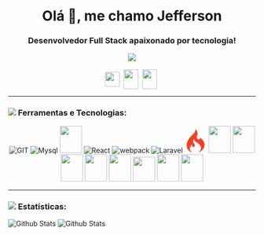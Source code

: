 <div align="center">
<h1>Olá 👋, me chamo Jefferson</h1>
<h3>Desenvolvedor  Full Stack apaixonado por tecnologia! </h3>
<img src="https://media4.giphy.com/media/RbDKaczqWovIugyJmW/giphy.gif" />
</div>
<p align="center">
<a href="https://www.linkedin.com/in/jeffe-oliveira/" target="blank"><img align="center" src="https://cdn.jsdelivr.net/npm/simple-icons@3.0.1/icons/linkedin.svg" height="30" width="30" /></a>&nbsp;
<a href="http://discord.com/users/Jeffebido#8637" target="blank"><img align="center" src="https://cdn.jsdelivr.net/npm/simple-icons@3.0.1/icons/discord.svg" height="40" width="30" /></a>&nbsp;
<a href="http://discord.com/users/apoorv#4040" target="blank"><img align="center" src="https://cdn.jsdelivr.net/npm/simple-icons@3.0.1/icons/gmail.svg" height="40" width="30" /></a>&nbsp;
</p>

---

###  <img src='https://media3.giphy.com/media/j5zY9FKGwp1YVZ2YFV/giphy.gif' width='25' /> Ferramentas e Tecnologias: 

<p align="center">
<img src="https://www.vectorlogo.zone/logos/git-scm/git-scm-icon.svg" alt="GIT" width="55" height="55"/>
<img src="https://www.vectorlogo.zone/logos/mysql/mysql-icon.svg" alt="Mysql" width="45" height="55"/>
<img src="https://www.vectorlogo.zone/logos/postgresql/postgresql-icon.svg" alt="" width="45" height="55"/>
<img src="https://www.vectorlogo.zone/logos/reactjs/reactjs-icon.svg" alt="React" width="45" height="55"/>
<img src="https://www.vectorlogo.zone/logos/js_webpack/js_webpack-icon.svg" alt="webpack" width="45" height="55"/>
<img src="https://www.vectorlogo.zone/logos/laravel/laravel-icon.svg" alt="Laravel" width="45" height="55"/>
<img src="https://raw.githubusercontent.com/devicons/devicon/1119b9f84c0290e0f0b38982099a2bd027a48bf1/icons/codeigniter/codeigniter-plain.svg" alt="Codeigniter" width="45" height="50"/>
<img src="https://www.vectorlogo.zone/logos/gnu_bash/gnu_bash-icon.svg" alt="" width="45" height="55"/>
<img src="https://raw.githubusercontent.com/manuelbieh/logo-file-icons/6a172ce5a46ecfafe5db7f2ec624f4602cde9b8e/icons/php2.svg" alt="" width="45" height="55"/>
<img src="https://www.vectorlogo.zone/logos/amazon_aws/amazon_aws-icon.svg" alt="" width="45" height="55"/>
<img src="https://www.vectorlogo.zone/logos/w3_html5/w3_html5-icon.svg" alt="" width="45" height="55"/>
<img src="https://www.vectorlogo.zone/logos/w3_css/w3_css-icon.svg" alt="" width="45" height="55"/>
<img src="https://raw.githubusercontent.com/detain/svg-logos/780f25886640cef088af994181646db2f6b1a3f8/svg/javascript-1.svg" alt="" width="45" height="50"/>
<img src="https://upload.vectorlogo.zone/logos/getbootstrap/images/987f8f6c-263a-47b1-a85d-853cfca215d9.svg" alt="" width="45" height="55"/>
<img src="https://www.vectorlogo.zone/logos/apache/apache-icon.svg" alt="" width="45" height="55"/>
</p>


---

###  <img src='https://media1.giphy.com/media/du3J3cXyzhj75IOgvA/giphy.gif' width='25' /> Estatísticas: 

![Github Stats](https://github-readme-stats.vercel.app/api?username=jeffebido&bg_color=30,e96443,904e95&title_color=fff&text_color=fff&card_width=350)
![Github Stats](https://github-readme-stats.vercel.app/api/top-langs?username=jeffebido&bg_color=30,e96443,904e95&title_color=fff&text_color=fff&card_width=350&&langs_count=6&layout=compact)

